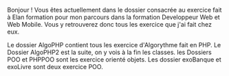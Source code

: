 Bonjour !
Vous êtes actuellement dans le dossier consacrée au exercice fait à Elan formation pour mon parcours dans la formation Developpeur Web et Web Mobile.
Vous y retrouverez donc tous les exercice que j'ai fait chez eux.

Le dossier AlgoPHP contient tous les exercice d'Algorythme fait en PHP.
Le Dossier AlgoPHP2 est la suite, on y vois à la fin les classes.
les Dossiers POO et PHPPOO sont les exercice orienté objets.
Les dossier exoBanque et exoLivre sont deux exercice POO.
